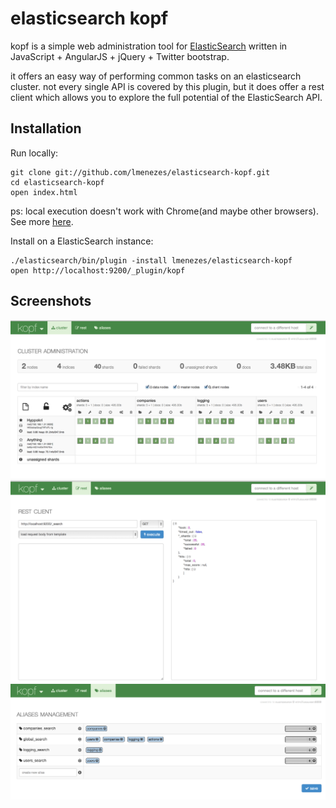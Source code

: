 elasticsearch kopf
=======================

kopf is a simple web administration tool for [ElasticSearch](http://elasticsearch.org) written in JavaScript + AngularJS + jQuery + Twitter bootstrap.

it offers an easy way of performing common tasks on an elasticsearch cluster. not every single API is covered by this plugin, but it does offer a rest client which allows you to explore the full potential of the ElasticSearch API.

Installation
------------

Run locally:

    git clone git://github.com/lmenezes/elasticsearch-kopf.git 
    cd elasticsearch-kopf
    open index.html
    
ps: local execution doesn't work with Chrome(and maybe other browsers). See more [here](http://docs.angularjs.org/api/ng.directive:ngInclude).
    

Install on a ElasticSearch instance:

    ./elasticsearch/bin/plugin -install lmenezes/elasticsearch-kopf
    open http://localhost:9200/_plugin/kopf

Screenshots
------------

![cluster overview](/imgs/cluster_view.png)
![rest client](/imgs/rest_client.png)
![aliases management](/imgs/aliases.png)
